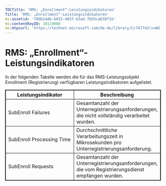 ```yaml
---
TOCTitle: 'RMS: „Enrollment“-Leistungsindikatoren'
Title: 'RMS: „Enrollment“-Leistungsindikatoren'
ms:assetid: 'f89b14db-b015-405f-b3ad-7b93ca638f2e'
ms:contentKeyID: 18119080
ms:mtpsurl: 'https://technet.microsoft.com/de-de/library/Cc747742(v=WS.10)'
---
```


RMS: „Enrollment“-Leistungsindikatoren
======================================

In der folgenden Tabelle werden die für das RMS-Leistungsobjekt Enrollment (Registrierung) verfügbaren Leistungsindikatoren aufgelistet.

<p></p>
<table style="border:1px solid black;">
<colgroup>
<col width="50%" />
<col width="50%" />
</colgroup>
<thead>
<tr class="header">
<th style="border:1px solid black;" >Leistungsindikator</th>
<th style="border:1px solid black;" >Beschreibung</th>
</tr>
</thead>
<tbody>
<tr class="odd">
<td style="border:1px solid black;">SubEnroll Failures</td>
<td style="border:1px solid black;">Gesamtanzahl der Unterregistrierungsanforderungen, die nicht vollständig verarbeitet wurden.</td>
</tr>
<tr class="even">
<td style="border:1px solid black;">SubEnroll Processing Time</td>
<td style="border:1px solid black;">Durchschnittliche Verarbeitungszeit in Mikrosekunden pro Unterregistrierungsanforderung.</td>
</tr>
<tr class="odd">
<td style="border:1px solid black;">SubEnroll Requests</td>
<td style="border:1px solid black;">Gesamtanzahl der Unterregistrierungsanforderungen, die vom Registrierungsdienst empfangen wurden.</td>
</tr>
</tbody>
</table>